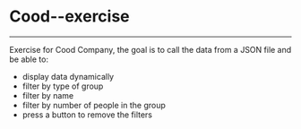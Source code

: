 # Cood--exercise
---

Exercise for Cood Company, the goal is to call the data from a JSON file and be able to:

- display data dynamically
- filter by type of group
- filter by name
- filter by number of people in the group
- press a button to remove the filters
